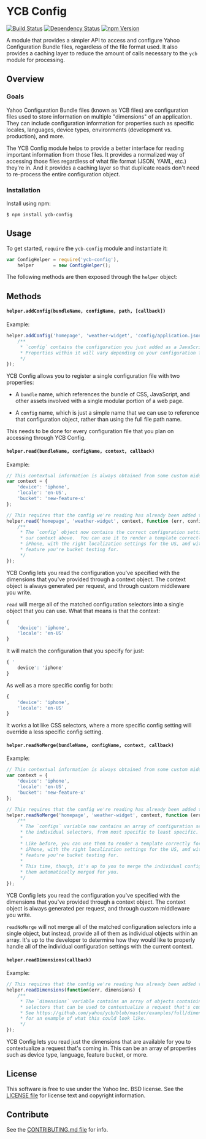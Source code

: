 YCB Config
==========

[![Build Status](https://travis-ci.org/yahoo/ycb-config.png?branch=master)](https://travis-ci.org/yahoo/ycb-config)
[![Dependency Status](https://gemnasium.com/yahoo/ycb-config.png)](https://gemnasium.com/yahoo/ycb-config)
[![npm Version](https://badge.fury.io/js/ycb-config.png)](https://npmjs.org/package/ycb-config)

A module that provides a simpler API to access and configure Yahoo Configuration Bundle files,
regardless of the file format used. It also provides a caching layer to reduce the amount of
calls necessary to the `ycb` module for processing.

Overview
--------

### Goals

Yahoo Configuration Bundle files (known as YCB files) are configuration files used to store information on
multiple "dimensions" of an application. They can include configuration information for properties such as
specific locales, languages, device types, environments (development vs. production), and more.

The YCB Config module helps to provide a better interface for reading important information from those files.
It provides a normalized way of accessing those files regardless of what file format (JSON, YAML, etc.) they're in.
And it provides a caching layer so that duplicate reads don't need to re-process the entire configuration object.

### Installation

Install using npm:

```shell
$ npm install ycb-config
```

Usage
-----

To get started, `require` the `ycb-config` module and instantiate it:

```js
var ConfigHelper = require('ycb-config'),
    helper       = new ConfigHelper();
```

The following methods are then exposed through the `helper` object:

## Methods

#### `helper.addConfig(bundleName, configName, path, [callback])`

Example:

```js
helper.addConfig('homepage', 'weather-widget', 'config/application.json', function (err, config) {
    /**
     * `config` contains the configuration you just added as a JavaScript object
     * Properties within it will vary depending on your configuration file.
     */
});
```

YCB Config allows you to register a single configuration file with two properties:

* A `bundle` name, which references the bundle of CSS, JavaScript, and other assets involved with a single
  modular portion of a web page.

* A `config` name, which is just a simple name that we can use to reference that configuration object, rather
  than using the full file path name.

This needs to be done for every configuration file that you plan on accessing through YCB Config.

#### `helper.read(bundleName, configName, context, callback)`

Example:

```js
// This contextual information is always obtained from some custom middleware in your application.
var context = {
    'device': 'iphone',
    'locale': 'en-US',
    'bucket': 'new-feature-x'
};

// This requires that the config we're reading has already been added through `addConfig`.
helper.read('homepage', 'weather-widget', context, function (err, config) {
    /**
     * The `config` object now contains the correct configuration settings for
     * our context above.  You can use it to render a template correctly for an
     * iPhone, with the right localization settings for the US, and with the new
     * feature you're bucket testing for.
     */
});
```

YCB Config lets you read the configuration you've specified with the dimensions that you've provided through a
context object. The context object is always generated per request, and through custom middleware you write.

`read` will merge all of the matched configuration selectors into a single object that you can use. What
that means is that the context:
```js
{
    'device': 'iphone',
    'locale': 'en-US'
}
```

It will match the configuration that you specify for just:

```js
{ '
    device': 'iphone'
}
```

As well as a more specific config for both:
```js
{
    'device': 'iphone',
    'locale': 'en-US'
}
```

It works a lot like CSS selectors, where a more specific config setting will override a
less specific config setting.


#### `helper.readNoMerge(bundleName, configName, context, callback)`

Example:

```js
// This contextual information is always obtained from some custom middleware in your application.
var context = {
    'device': 'iphone',
    'locale': 'en-US',
    'bucket': 'new-feature-x'
};

// This requires that the config we're reading has already been added through `addConfig`.
helper.readNoMerge('homepage', 'weather-widget', context, function (err, configs) {
    /**
     * The `configs` variable now contains an array of configuration settings, based on
     * the individual selectors, from most specific to least specific.
     *
     * Like before, you can use them to render a template correctly for an
     * iPhone, with the right localization settings for the US, and with the new
     * feature you're bucket testing for.
     *
     * This time, though, it's up to you to merge the individual configs instead of having
     * them automatically merged for you.
     */
});
```

YCB Config lets you read the configuration you've specified with the dimensions that you've provided through a
context object. The context object is always generated per request, and through custom middleware you write.

`readNoMerge` will not merge all of the matched configuration selectors into a single object, but instead,
provide all of them as individual objects within an array. It's up to the developer to determine how they
would like to properly handle all of the individual configuration settings with the current context.


#### `helper.readDimensions(callback)`

Example:

```js
// This requires that the config we're reading has already been added through `addConfig`
helper.readDimensions(function(err, dimensions) {
    /**
     * The `dimensions` variable contains an array of objects containing all of the possible
     * selectors that can be used to contextualize a request that's coming in.
     * See https://github.com/yahoo/ycb/blob/master/examples/full/dimensions.json
     * for an example of what this could look like.
     */
});
```

YCB Config lets you read just the dimensions that are available for you to contextualize a request that's
coming in.  This can be an array of properties such as device type, language, feature bucket, or more.

## License
This software is free to use under the Yahoo Inc. BSD license.
See the [LICENSE file][] for license text and copyright information.

[LICENSE file]: https://github.com/yahoo/ycb-config/blob/master/LICENSE.txt

## Contribute
See the [CONTRIBUTING.md file][] for info.

[CONTRIBUTING.md file]: https://github.com/yahoo/ycb-config/blob/master/CONTRIBUTING.md


